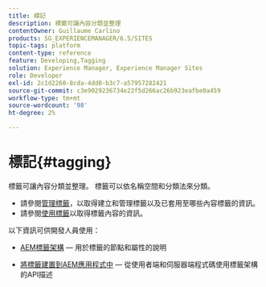 ```yaml
---
title: 標記
description: 標籤可讓內容分類並整理
contentOwner: Guillaume Carlino
products: SG_EXPERIENCEMANAGER/6.5/SITES
topic-tags: platform
content-type: reference
feature: Developing,Tagging
solution: Experience Manager, Experience Manager Sites
role: Developer
exl-id: 2c1d2260-8cda-4dd0-b3c7-a57957282421
source-git-commit: c3e9029236734e22f5d266ac26b923eafbe0a459
workflow-type: tm+mt
source-wordcount: '98'
ht-degree: 2%

---
```


# 標記{#tagging}

標籤可讓內容分類並整理。 標籤可以依名稱空間和分類法來分類。

* 請參閱[管理標籤](/help/sites-administering/tags.md)，以取得建立和管理標籤以及已套用至哪些內容標籤的資訊。
* 請參閱[使用標籤](/help/sites-authoring/tags.md)以取得標籤內容的資訊。

以下資訊可供開發人員使用：

* [AEM標籤架構](/help/sites-developing/framework.md) — 用於標籤的節點和屬性的說明

* [將標籤建置到AEM應用程式中](/help/sites-developing/building.md) — 從使用者端和伺服器端程式碼使用標籤架構的API描述
